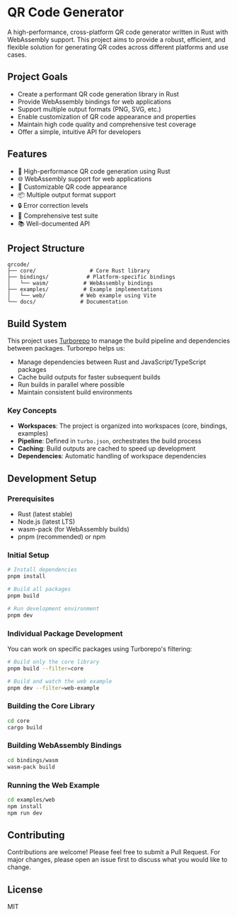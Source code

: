 # QR Code Generator

A high-performance, cross-platform QR code generator written in Rust with WebAssembly support. This project aims to provide a robust, efficient, and flexible solution for generating QR codes across different platforms and use cases.

## Project Goals

- Create a performant QR code generation library in Rust
- Provide WebAssembly bindings for web applications
- Support multiple output formats (PNG, SVG, etc.)
- Enable customization of QR code appearance and properties
- Maintain high code quality and comprehensive test coverage
- Offer a simple, intuitive API for developers

## Features

- 🚀 High-performance QR code generation using Rust
- 🌐 WebAssembly support for web applications
- 🎨 Customizable QR code appearance
- 📦 Multiple output format support
- 🔒 Error correction levels
- 🧪 Comprehensive test suite
- 📚 Well-documented API

## Project Structure

```
qrcode/
├── core/                 # Core Rust library
├── bindings/            # Platform-specific bindings
│   └── wasm/           # WebAssembly bindings
├── examples/           # Example implementations
│   └── web/           # Web example using Vite
└── docs/              # Documentation
```

## Build System

This project uses [Turborepo](https://turbo.build/repo) to manage the build pipeline and dependencies between packages. Turborepo helps us:

- Manage dependencies between Rust and JavaScript/TypeScript packages
- Cache build outputs for faster subsequent builds
- Run builds in parallel where possible
- Maintain consistent build environments

### Key Concepts

- **Workspaces**: The project is organized into workspaces (core, bindings, examples)
- **Pipeline**: Defined in `turbo.json`, orchestrates the build process
- **Caching**: Build outputs are cached to speed up development
- **Dependencies**: Automatic handling of workspace dependencies

## Development Setup

### Prerequisites

- Rust (latest stable)
- Node.js (latest LTS)
- wasm-pack (for WebAssembly builds)
- pnpm (recommended) or npm

### Initial Setup

```bash
# Install dependencies
pnpm install

# Build all packages
pnpm build

# Run development environment
pnpm dev
```

### Individual Package Development

You can work on specific packages using Turborepo's filtering:

```bash
# Build only the core library
pnpm build --filter=core

# Build and watch the web example
pnpm dev --filter=web-example
```

### Building the Core Library

```bash
cd core
cargo build
```

### Building WebAssembly Bindings

```bash
cd bindings/wasm
wasm-pack build
```

### Running the Web Example

```bash
cd examples/web
npm install
npm run dev
```

## Contributing

Contributions are welcome! Please feel free to submit a Pull Request. For major changes, please open an issue first to discuss what you would like to change.

## License

MIT 